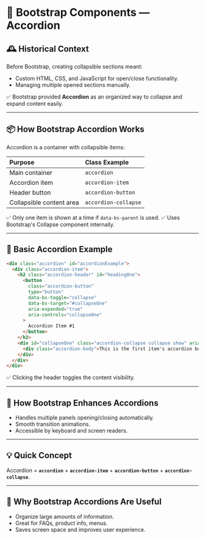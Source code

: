 # 📘 Bootstrap Components — Accordion

## 🕰️ Historical Context

Before Bootstrap, creating collapsible sections meant:

- Custom HTML, CSS, and JavaScript for open/close functionality.
- Managing multiple opened sections manually.

✅ Bootstrap provided **Accordion** as an organized way to collapse and expand content easily.

---

## 📦 How Bootstrap Accordion Works

Accordion is a container with collapsible items:

| Purpose                  | Class Example        |
| :----------------------- | :------------------- |
| Main container           | `accordion`          |
| Accordion item           | `accordion-item`     |
| Header button            | `accordion-button`   |
| Collapsible content area | `accordion-collapse` |

✅ Only one item is shown at a time if `data-bs-parent` is used.
✅ Uses Bootstrap's Collapse component internally.

---

## 📄 Basic Accordion Example

```html
<div class="accordion" id="accordionExample">
  <div class="accordion-item">
    <h2 class="accordion-header" id="headingOne">
      <button
        class="accordion-button"
        type="button"
        data-bs-toggle="collapse"
        data-bs-target="#collapseOne"
        aria-expanded="true"
        aria-controls="collapseOne"
      >
        Accordion Item #1
      </button>
    </h2>
    <div id="collapseOne" class="accordion-collapse collapse show" aria-labelledby="headingOne" data-bs-parent="#accordionExample">
      <div class="accordion-body">This is the first item's accordion body.</div>
    </div>
  </div>
</div>
```

✅ Clicking the header toggles the content visibility.

---

## 🔧 How Bootstrap Enhances Accordions

- Handles multiple panels opening/closing automatically.
- Smooth transition animations.
- Accessible by keyboard and screen readers.

---

## 💡 Quick Concept

Accordion = **`accordion`** + **`accordion-item`** + **`accordion-button`** + **`accordion-collapse`**.

---

## 💸 Why Bootstrap Accordions Are Useful

- Organize large amounts of information.
- Great for FAQs, product info, menus.
- Saves screen space and improves user experience.
